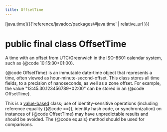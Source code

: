 ```yaml
---
title: OffsetTime
---
```


[java.time]({{'reference/javadoc/packages/#java.time' | relative_url }})

# public final class OffsetTime


A time with an offset from UTC/Greenwich in the ISO-8601 calendar system,
 such as {@code 10:15:30+01:00}.
 <p>
 {@code OffsetTime} is an immutable date-time object that represents a time, often
 viewed as hour-minute-second-offset.
 This class stores all time fields, to a precision of nanoseconds,
 as well as a zone offset.
 For example, the value "13:45.30.123456789+02:00" can be stored
 in an {@code OffsetTime}.

 <p>
 This is a <a href="{@docRoot}/java/lang/doc-files/ValueBased.html">value-based</a>
 class; use of identity-sensitive operations (including reference equality
 ({@code ==}), identity hash code, or synchronization) on instances of
 {@code OffsetTime} may have unpredictable results and should be avoided.
 The {@code equals} method should be used for comparisons.